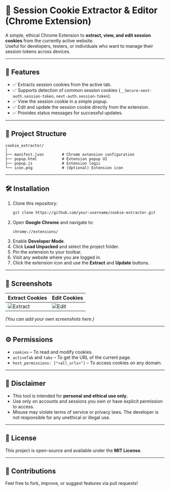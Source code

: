 
# 🍪 Session Cookie Extractor & Editor (Chrome Extension)

A simple, ethical Chrome Extension to **extract, view, and edit session cookies** from the currently active website.  
Useful for developers, testers, or individuals who want to manage their session tokens across devices.

---

## 🚀 Features
- ✅ Extracts session cookies from the active tab.
- ✅ Supports detection of common session cookies (`__Secure-next-auth.session-token`, `next-auth.session-token`).
- ✅ View the session cookie in a simple popup.
- ✅ Edit and update the session cookie directly from the extension.
- ✅ Provides status messages for successful updates.

---

## 📂 Project Structure
```
cookie_extractor/
│
├── manifest.json        # Chrome extension configuration
├── popup.html           # Extension popup UI
├── popup.js             # Extension logic
└── icon.png             # (Optional) Extension icon
```

---

## 🛠️ Installation
1. Clone this repository:
   ```bash
   git clone https://github.com/your-username/cookie-extractor.git
   ```
2. Open **Google Chrome** and navigate to:
   ```
   chrome://extensions/
   ```
3. Enable **Developer Mode**.
4. Click **Load Unpacked** and select the project folder.
5. Pin the extension to your toolbar.
6. Visit any website where you are logged in.
7. Click the extension icon and use the **Extract** and **Update** buttons.

---

## 📸 Screenshots
| Extract Cookies | Edit Cookies |
|-----------------|--------------|
| ![Extract](screenshot_extract.png) | ![Edit](screenshot_edit.png) |

*(You can add your own screenshots here.)*

---

## ⚙️ Permissions
- `cookies` – To read and modify cookies.
- `activeTab` and `tabs` – To get the URL of the current page.
- `host_permissions: ["<all_urls>"]` – To access cookies on any domain.

---

## 🚨 Disclaimer
- This tool is intended for **personal and ethical use only.**
- Use only on accounts and sessions you own or have explicit permission to access.
- Misuse may violate terms of service or privacy laws. The developer is not responsible for any unethical or illegal use.

---

## 📄 License
This project is open-source and available under the **MIT License**.

---

## 🙌 Contributions
Feel free to fork, improve, or suggest features via pull requests!

